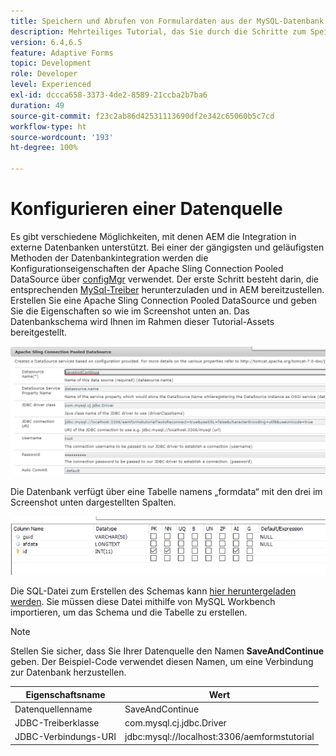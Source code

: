 ```yaml
---
title: Speichern und Abrufen von Formulardaten aus der MySQL-Datenbank – Konfigurieren der Datenquelle
description: Mehrteiliges Tutorial, das Sie durch die Schritte zum Speichern und Abrufen von Formulardaten führt
version: 6.4,6.5
feature: Adaptive Forms
topic: Development
role: Developer
level: Experienced
exl-id: dccca658-3373-4de2-8589-21ccba2b7ba6
duration: 49
source-git-commit: f23c2ab86d42531113690df2e342c65060b5c7cd
workflow-type: ht
source-wordcount: '193'
ht-degree: 100%

---
```


# Konfigurieren einer Datenquelle

Es gibt verschiedene Möglichkeiten, mit denen AEM die Integration in externe Datenbanken unterstützt. Bei einer der gängigsten und geläufigsten Methoden der Datenbankintegration werden die Konfigurationseigenschaften der Apache Sling Connection Pooled DataSource über [configMgr](http://localhost:4502/system/console/configMgr) verwendet.
Der erste Schritt besteht darin, die entsprechenden [MySql-Treiber](https://mvnrepository.com/artifact/mysql/mysql-connector-java) herunterzuladen und in AEM bereitzustellen.
Erstellen Sie eine Apache Sling Connection Pooled DataSource und geben Sie die Eigenschaften so wie im Screenshot unten an. Das Datenbankschema wird Ihnen im Rahmen dieser Tutorial-Assets bereitgestellt.

![data-source](assets/save-continue.PNG)

Die Datenbank verfügt über eine Tabelle namens „formdata“ mit den drei im Screenshot unten dargestellten Spalten.

![data-base](assets/data-base-tables.PNG)

Die SQL-Datei zum Erstellen des Schemas kann [hier heruntergeladen werden](assets/form-data-db.sql). Sie müssen diese Datei mithilfe von MySQL Workbench importieren, um das Schema und die Tabelle zu erstellen.

>[!NOTE]
>Stellen Sie sicher, dass Sie Ihrer Datenquelle den Namen **SaveAndContinue** geben. Der Beispiel-Code verwendet diesen Namen, um eine Verbindung zur Datenbank herzustellen.

| Eigenschaftsname | Wert |
| ------------------------|---------------------------------------|
| Datenquellenname | SaveAndContinue |
| JDBC-Treiberklasse | com.mysql.cj.jdbc.Driver |
| JDBC-Verbindungs-URI | jdbc:mysql://localhost:3306/aemformstutorial |
